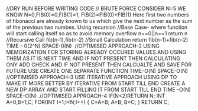 //DRY RUN BEFORE WRITING CODE
// BRUTE FORCE
CONSIDER N=5
WE KNOW N=0,FIB(0)=0,FIB(1)=1,
FIB(2)=FIB(0)+FIB(1)
Here first two numbers of fibonacci are already known to us which give the next number as the sum of the previous two numbes.
Using recursion
//Base Case- where function will start calling itself so as to avoid memory overflow
n==0||n==1 return n
//Recursive Call
fib(n-1),fib(n-2)
//Small Calculation
return fib(n-1)+fib(n-2)
TIME - 0(2^N)
SPACE-0(N)
​
//OPTIMISED APPROACH-2
USING MEMORIZATION FOR STORING ALREADY OCCURED VALUES AND USING THEM AS IT IS NEXT TIME AND IF NOT PRESENT THEN CALCULATING
ONY ADD CHECK AND IF NOT PRESENT THEN CALCUALTE AND SAVE FOR FUTURE USE
CREATE ONE SEPARATE FUNCTION
TIME-O(N)
SPACE-O(N)
//OPTIMISED APPROACH-3
USE ITERATIVE APPROACH USING DP TO MAKE IT MORE BETTER BY ITERATIVE FROM START TILL END
CREATE A NEW DP ARRAY AND START FILLING IT FROM START TILL END
TIME -O(N)
SPACE-O(N)
.//OPTIMISED APPROACH-4
IF(N<2)RETURN N;
INT A=0,B=1,C;
FOR(INT I=1;I<N;I++)
{
C=A+B;
A=B;
B=C;
}
RETURN C;